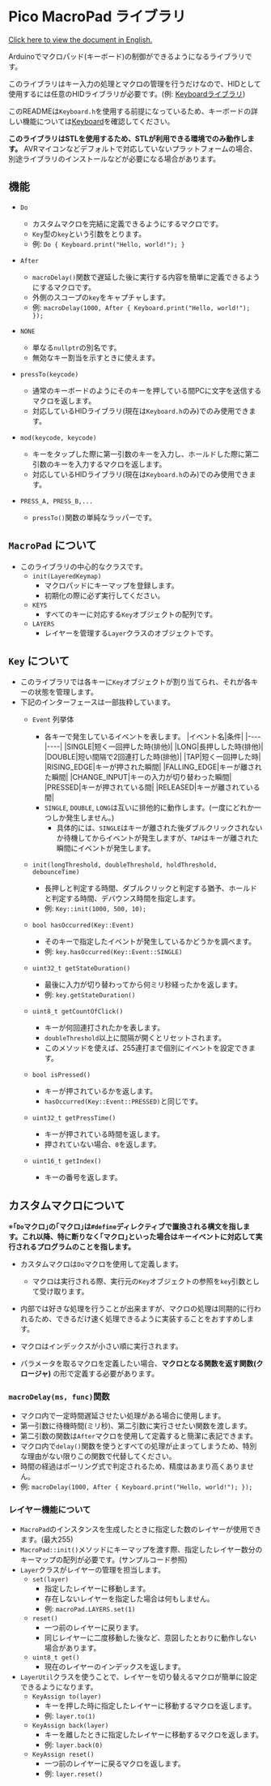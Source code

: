 # Pico MacroPad ライブラリ
[Click here to view the document in English.](/README.md)

Arduinoでマクロパッド(キーボード)の制御ができるようになるライブラリです。

このライブラリはキー入力の処理とマクロの管理を行うだけなので、HIDとして使用するには任意のHIDライブラリが必要です。(例: [Keyboardライブラリ](https://github.com/arduino-libraries/Keyboard))


このREADMEは`Keyboard.h`を使用する前提になっているため、キーボードの詳しい機能については[Keyboard](https://github.com/arduino-libraries/Keyboard)を確認してください。

__このライブラリはSTLを使用するため、STLが利用できる環境でのみ動作します。__
AVRマイコンなどデフォルトで対応していないプラットフォームの場合、別途ライブラリのインストールなどが必要になる場合があります。

## 機能
- `Do`
    - カスタムマクロを完結に定義できるようにするマクロです。
    - `Key`型の`key`という引数をとります。
    - 例: ```Do { Keyboard.print("Hello, world!"); }```
- `After`
    - `macroDelay()`関数で遅延した後に実行する内容を簡単に定義できるようにするマクロです。
    - 外側のスコープの`key`をキャプチャします。
    - 例: ```macroDelay(1000, After { Keyboard.print("Hello, world!"); });```

- `NONE`
    - 単なる`nullptr`の別名です。
    - 無効なキー割当を示すときに使えます。

- `pressTo(keycode)`
    - 通常のキーボードのようにそのキーを押している間PCに文字を送信するマクロを返します。
    - 対応しているHIDライブラリ(現在は`Keyboard.h`のみ)でのみ使用できます。

- `mod(keycode, keycode)`
    - キーをタップした際に第一引数のキーを入力し、ホールドした際に第二引数のキーを入力するマクロを返します。
    - 対応しているHIDライブラリ(現在は`Keyboard.h`のみ)でのみ使用できます。

- `PRESS_A, PRESS_B,...`
    - `pressTo()`関数の単純なラッパーです。

## `MacroPad` について
- このライブラリの中心的なクラスです。
    - `init(LayeredKeymap)`
        - マクロパッドにキーマップを登録します。
        - 初期化の際に必ず実行してください。
    - `KEYS`
        - すべてのキーに対応する`Key`オブジェクトの配列です。
    - `LAYERS`
        - レイヤーを管理する`Layer`クラスのオブジェクトです。


## `Key` について
- このライブラリでは各キーに`Key`オブジェクトが割り当てられ、それが各キーの状態を管理します。
- 下記のインターフェースは一部抜粋しています。
    - `Event` 列挙体
        - 各キーで発生しているイベントを表します。
            |イベント名|条件|
            |----|----|
            |SINGLE|短く一回押した時(排他)|
            |LONG|長押しした時(排他)|
            |DOUBLE|短い間隔で2回連打した時(排他)|
            |TAP|短く一回押した時|
            |RISING_EDGE|キーが押された瞬間|
            |FALLING_EDGE|キーが離された瞬間|
            |CHANGE_INPUT|キーの入力が切り替わった瞬間|
            |PRESSED|キーが押されている間|
            |RELEASED|キーが離されている間|
        - `SINGLE`, `DOUBLE`, `LONG`は互いに排他的に動作します。(一度にどれか一つしか発生しません。)
            - 具体的には、`SINGLE`はキーが離された後ダブルクリックされないか待機してからイベントが発生しますが、`TAP`はキーが離された瞬間にイベントが発生します。

    - `init(longThreshold, doubleThreshold, holdThreshold, debounceTime)`
        - 長押しと判定する時間、ダブルクリックと判定する猶予、ホールドと判定する時間、デバウンス時間を指定します。
        - 例: `Key::init(1000, 500, 10);`
    - `bool hasOccurred(Key::Event)`
        - そのキーで指定したイベントが発生しているかどうかを調べます。
        - 例: `key.hasOccurred(Key::Event::SINGLE)`
    - `uint32_t getStateDuration()`
        - 最後に入力が切り替わってから何ミリ秒経ったかを返します。
        - 例: `key.getStateDuration()`
    - `uint8_t getCountOfClick()`
        - キーが何回連打されたかを表します。
        - `doubleThreshold`以上に間隔が開くとリセットされます。
        - このメソッドを使えば、255連打まで個別にイベントを設定できます。
    - `bool isPressed()`
        - キーが押されているかを返します。
        - `hasOccurred(Key::Event::PRESSED)`と同じです。
    - `uint32_t getPressTime()`
        - キーが押されている時間を返します。
        - 押されていない場合、`0`を返します。
    - `uint16_t getIndex()`
        - キーの番号を返します。

## カスタムマクロについて
※__｢`Do`マクロ｣の｢マクロ｣は`#define`ディレクティブで置換される構文を指します。これ以降、特に断りなく｢マクロ｣といった場合はキーイベントに対応して実行されるプログラムのことを指します。__
- カスタムマクロは`Do`マクロを使用して定義します。
    - マクロは実行される際、実行元の`Key`オブジェクトの参照を`key`引数として受け取ります。
- 内部では好きな処理を行うことが出来ますが、マクロの処理は同期的に行われるため、できるだけ速く処理できるように実装することをおすすめします。
- マクロはインデックスが小さい順に実行されます。

- パラメータを取るマクロを定義したい場合、__マクロとなる関数を返す関数(クロージャ)__ の形で定義する必要があります。

### `macroDelay(ms, func)`関数
- マクロ内で一定時間遅延させたい処理がある場合に使用します。
- 第一引数に待機時間(ミリ秒)、第二引数に実行させたい関数を渡します。
- 第二引数の関数は`After`マクロを使用して定義すると簡潔に表記できます。
- マクロ内で`delay()`関数を使うとすべての処理が止まってしまうため、特別な理由がない限りこの関数で代替してください。
- 時間の経過はポーリング式で判定されるため、精度はあまり高くありません。
- 例: ```macroDelay(1000, After { Keyboard.print("Hello, world!"); });```

### レイヤー機能について
- `MacroPad`のインスタンスを生成したときに指定した数のレイヤーが使用できます。(最大255)
- `MacroPad::init()`メソッドにキーマップを渡す際、指定したレイヤー数分のキーマップの配列が必要です。(サンプルコード参照)
- `Layer`クラスがレイヤーの管理を担当します。
    - `set(layer)`
        - 指定したレイヤーに移動します。
        - 存在しないレイヤーを指定した場合は何もしません。
        - 例: ```macroPad.LAYERS.set(1)```
    - `reset()`
        - 一つ前のレイヤーに戻ります。
        - 同じレイヤーに二度移動した後など、意図したとおりに動作しない場合があります。
    - `uint8_t get()`
        - 現在のレイヤーのインデックスを返します。
- `LayerUtil`クラスを使うことで、レイヤーを切り替えるマクロが簡単に設定できるようになります。
    - `KeyAssign to(layer)`
        - キーを押した時に指定したレイヤーに移動するマクロを返します。
        - 例: ```layer.to(1)```
    - `KeyAssign back(layer)`
        - キーを離したときに指定したレイヤーに移動するマクロを返します。
        - 例: ```layer.back(0)```
    - `KeyAssign reset()`
        - 一つ前のレイヤーに戻るマクロを返します。
        - 例: ```layer.reset()```